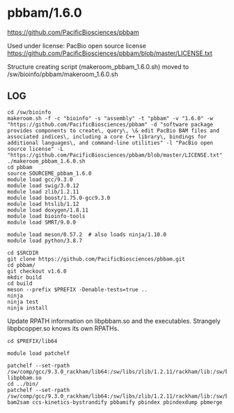 pbbam/1.6.0
===========

<https://github.com/PacificBiosciences/pbbam>

Used under license:
PacBio open source license
<https://github.com/PacificBiosciences/pbbam/blob/master/LICENSE.txt>

Structure creating script (makeroom_pbbam_1.6.0.sh) moved to /sw/bioinfo/pbbam/makeroom_1.6.0.sh

LOG
---

    cd /sw/bioinfo
    makeroom.sh -f -c "bioinfo" -s "assembly" -t "pbbam" -v "1.6.0" -w "https://github.com/PacificBiosciences/pbbam" -d "software package provides components to create\, query\, \& edit PacBio BAM files and associated indices\, including a core C++ library\, bindings for additional languages\, and command-line utilities" -l "PacBio open source license" -L "https://github.com/PacificBiosciences/pbbam/blob/master/LICENSE.txt"
    ./makeroom_pbbam_1.6.0.sh
    cd pbbam
    source SOURCEME_pbbam_1.6.0 
    module load gcc/9.3.0
    module load swig/3.0.12
    module load zlib/1.2.11
    module load boost/1.75.0-gcc9.3.0
    module load htslib/1.12
    module load doxygen/1.8.11
    module load bioinfo-tools
    module load SMRT/9.0.0

    module load meson/0.57.2  # also loads ninja/1.10.0
    module load python/3.8.7

    cd $SRCDIR
    git clone https://github.com/PacificBiosciences/pbbam.git
    cd pbbam/
    git checkout v1.6.0
    mkdir build
    cd build
    meson --prefix $PREFIX -Denable-tests=true ..
    ninja
    ninja test
    ninja install

Update RPATH information on libpbbam.so and the executables.  Strangely
libpbcopper.so knows its own RPATHs.


    cd $PREFIX/lib64

    module load patchelf

    patchelf --set-rpath /sw/comp/gcc/9.3.0_rackham/lib64:/sw/libs/zlib/1.2.11/rackham/lib:/sw/bioinfo/htslib/1.12/rackham/lib:/sw/bioinfo/pbbam/1.6.0/rackham/lib64 libpbbam.so
    cd ../bin/
    patchelf --set-rpath /sw/comp/gcc/9.3.0_rackham/lib64:/sw/libs/zlib/1.2.11/rackham/lib:/sw/bioinfo/htslib/1.12/rackham/lib:/sw/bioinfo/pbbam/1.6.0/rackham/lib64 bam2sam ccs-kinetics-bystrandify pbbamify pbindex pbindexdump pbmerge 
